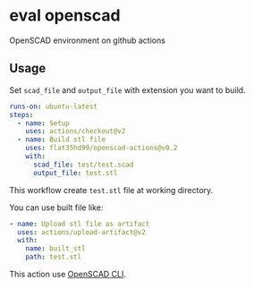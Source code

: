 # eval openscad
OpenSCAD environment on github actions

## Usage

Set `scad_file` and `output_file` with extension you want to build.

```yaml
runs-on: ubuntu-latest
steps:
  - name: Setup
    uses: actions/checkout@v2
  - name: Build stl file
    uses: flat35hd99/openscad-actions@v0.2
    with:
      scad_file: test/test.scad
      output_file: test.stl
```

This workflow create `test.stl` file at working directory.

You can use built file like:

```yaml
- name: Upload stl file as artifact
  uses: actions/upload-artifact@v2
  with:
    name: built_stl
    path: test.stl
```

This action use [OpenSCAD CLI](https://en.wikibooks.org/wiki/OpenSCAD_User_Manual/Using_OpenSCAD_in_a_command_line_environment).
